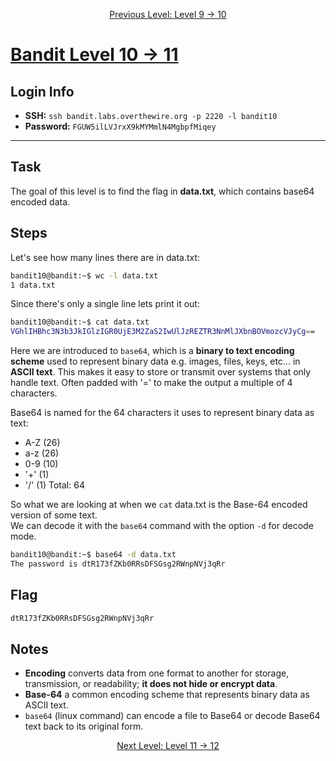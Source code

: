 <p align="center">
<a href="level-9→10.md">Previous Level: Level 9 → 10</a>
</p>

# [Bandit Level 10 → 11](https://overthewire.org/wargames/bandit/bandit11.html)

## Login Info
- **SSH:** `ssh bandit.labs.overthewire.org -p 2220 -l bandit10`
- **Password:** `FGUW5ilLVJrxX9kMYMmlN4MgbpfMiqey`

---

## Task 
The goal of this level is to find the flag in **data.txt**, which contains base64 encoded data.

## Steps
Let's see how many lines there are in data.txt:
```bash
bandit10@bandit:~$ wc -l data.txt
1 data.txt
```
Since there's only a single line lets print it out:
```bash
bandit10@bandit:~$ cat data.txt       
VGhlIHBhc3N3b3JkIGlzIGR0UjE3M2ZaS2IwUlJzREZTR3NnMlJXbnBOVmozcVJyCg==
```
Here we are introduced to `base64`, which is a **binary to text encoding scheme** used to represent binary data e.g. images, files, keys, etc... in **ASCII text**. This makes it easy to store or transmit over systems that only handle text. Often padded with '=' to make the output a multiple of 4 characters.    

Base64 is named for the 64 characters it uses to represent binary data as text:
- A-Z (26)
- a-z (26)
- 0-9 (10)
- '\+' (1)
- '/' (1)
Total: 64

So what we are looking at when we `cat` data.txt is the Base-64 encoded version of some text.    
We can decode it with the `base64` command with the option `-d` for decode mode.
```bash
bandit10@bandit:~$ base64 -d data.txt                      
The password is dtR173fZKb0RRsDFSGsg2RWnpNVj3qRr
```

## Flag 
```bash
dtR173fZKb0RRsDFSGsg2RWnpNVj3qRr
```

## Notes
- **Encoding** converts data from one format to another for storage, transmission, or readability; **it does not hide or encrypt data**.
- **Base-64** a common encoding scheme that represents binary data as ASCII text.
- `base64` (linux command) can encode a file to Base64 or decode Base64 text back to its original form.


<p align="center">
<a href="level-11→12.md">Next Level: Level 11 → 12</a>
</p>

